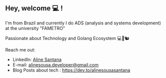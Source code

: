 ## Hey, welcome 💻 !  

I'm from Brazil and currently I do ADS (analysis and systems development) at the university "FAMETRO"
<p>Passionate about Technology and Golang Ecosystem 💻🔵🐿️</p>


Reach me out:
* LinkedIn: [Aline Santana](https://www.linkedin.com/in/aline-sousa-santana-131535256/)
* E-mail: alinesousa.developer@gmail.com
* Blog Posts about tech : https://dev.to/alinesousasantana
